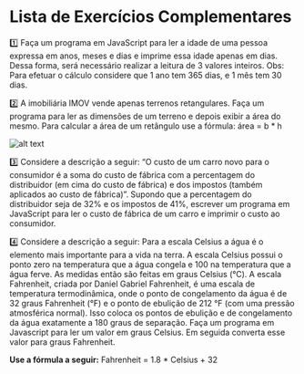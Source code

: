 # Lista de Exercícios Complementares

1️⃣ Faça um programa em JavaScript para ler a idade de uma pessoa expressa em anos, meses e dias e imprime essa idade apenas em dias. Dessa forma, será necessário realizar a leitura de 3 valores inteiros. Obs: Para efetuar o cálculo considere que 1 ano tem 365 dias, e 1 mês tem 30 dias.


2️⃣ A imobiliária IMOV vende apenas terrenos retangulares. Faça um programa para ler as dimensões de um terreno e depois exibir a área do mesmo. Para calcular a área de um retângulo use a fórmula: área = b * h

![alt text](image.png)

️3️⃣ Considere a descrição a seguir: 
“O custo de um carro novo para o consumidor é a soma do custo de fábrica com a percentagem do distribuidor (em cima do custo de fábrica) e dos impostos (também aplicados ao custo de fábrica)”. Supondo que a percentagem do distribuidor seja de 32% e os impostos de 41%, escrever um programa em JavaScript para ler o custo de fábrica de um carro e imprimir o custo ao consumidor.

️4️⃣ Considere a descrição a seguir: 
Para a escala Celsius a água é o elemento mais importante para a vida na terra. A escala Celsius possui o ponto zero na temperatura que a água congela e 100 na temperatura que a água ferve. As medidas então são feitas em graus Celsius (°C). A escala Fahrenheit, criada por Daniel Gabriel Fahrenheit, é uma escala de temperatura termodinâmica, onde o ponto de congelamento da água é de 32 graus Fahrenheit (°F) e o ponto de ebulição de 212 °F (com uma pressão atmosférica normal). Isso coloca os pontos de ebulição e de congelamento da água exatamente a 180 graus de separação. Faça um programa em Javascript para ler um valor em graus Celsius. Em seguida converta esse valor para graus Fahrenheit. 

**Use a fórmula a seguir:**
Fahrenheit = 1.8 * Celsius + 32
